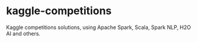 # kaggle-competitions
Kaggle competitions solutions, using Apache Spark, Scala, Spark NLP, H2O AI and others.
